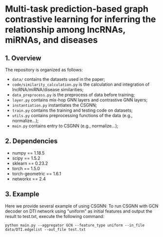 # Multi-task prediction-based graph contrastive learning for inferring the relationship among lncRNAs, miRNAs, and diseases

## 1. Overview

The repository is organized as follows:

+ `data/` contains the datasets used in the paper;
+ `code/similarity_calculation.py` is the calculation and integration of lncRNA/miRNA/disease similarities;
+ `data_preprocess.py` is the preprocess of data before training;
+ `layer.py` contains mix-hop GNN layers and contrastive GNN layers;
+ `instantiation.py` instantiates the CSGNN;
+ `train.py` contains the training and testing code on datasets;
+ `utils.py` contains preprocessing functions of the data (e.g., normalize...);
+ `main.py` contains entry to CSGNN (e.g., normalize...);


## 2. Dependencies
* numpy == 1.18.5
* scipy == 1.5.2
* sklearn == 0.23.2
* torch == 1.5.0
* torch-geometric == 1.6.1
* networkx == 2.4


## 3. Example
Here we provide several example of using CSGNN:
To run CSGNN with GCN decoder on DTI network using "uniform" as initial features and output the result to test.txt, execute the following command:

```shell
python main.py --aggregator GCN --feature_type uniform --in_file data/DTI.edgelist --out_file test.txt
```
